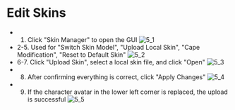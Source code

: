 # Edit Skins
- 1. Click "Skin Manager" to open the GUI
![5_1](../resources/editskins/5_1.png)
- 2-5. Used for "Switch Skin Model", "Upload Local Skin", "Cape Modification", "Reset to Default Skin"
![5_2](../resources/editskins/5_2.png)
- 6-7. Click "Upload Skin", select a local skin file, and click "Open"
![5_3](../resources/editskins/5_3.png)
- 8. After confirming everything is correct, click "Apply Changes"
![5_4](../resources/editskins/5_4.png)
- 9. If the character avatar in the lower left corner is replaced, the upload is successful
![5_5](../resources/editskins/5_5.png)